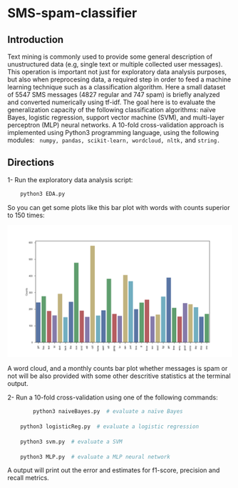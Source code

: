 # SMS-spam-classifier

## Introduction
Text mining is commonly used to provide some general description of unustructured data (e.g, single text or multiple 
collected user messages). This operation is important not just for exploratory data analysis purposes, but also when 
preprocesing data, a required step in order to feed a machine learning technique such as a classification algorithm. 
Here a small dataset of 5547 SMS messages (4827 regular and 747 spam) is briefly analyzed and converted numerically using tf-idf.
The goal here is to evaluate the generalization capacity of the following classification algorithms: naïve Bayes, logistic regression, support vector machine (SVM), and multi-layer perceptron (MLP) neural networks. A 10-fold cross-validation approach is implemented using Python3 programming language, using the following modules:  
```numpy, pandas, scikit-learn, wordcloud, nltk,``` and ```string.```


## Directions

1- Run the exploratory data analysis script:
```bash
	python3 EDA.py
```

So you can get some plots like this bar plot with words with counts superior to 150 times:

<p align="center">
  <img src="word_barplot.png">
</p>


A word cloud, and a monthly counts bar plot whether messages is spam or not will be also provided with some other descritive statistics at the terminal output.


2- Run a 10-fold cross-validation using one of the following commands: 
```bash
        python3 naiveBayes.py  # evaluate a naïve Bayes
	
	python3 logisticReg.py  # evaluate a logistic regression
	
	python3 svm.py  # evaluate a SVM
	
	python3 MLP.py  # evaluate a MLP neural network
```

A output will print out the error and estimates for f1-score, precision and recall metrics.
